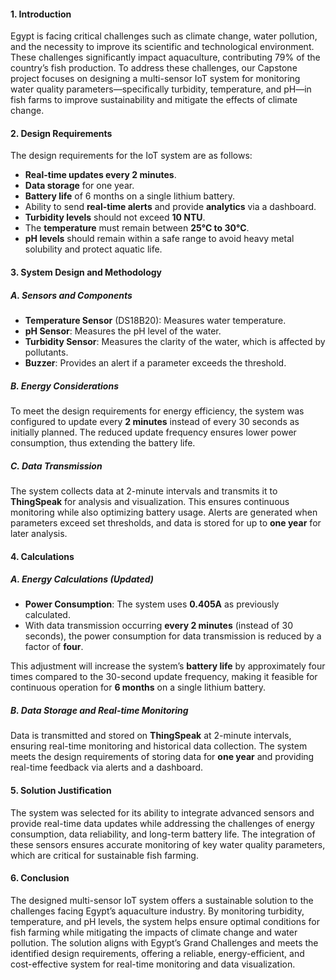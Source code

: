 #### 1. **Introduction**

Egypt is facing critical challenges such as climate change, water pollution, and the necessity to improve its scientific and technological environment. These challenges significantly impact aquaculture, contributing 79% of the country’s fish production. To address these challenges, our Capstone project focuses on designing a multi-sensor IoT system for monitoring water quality parameters—specifically turbidity, temperature, and pH—in fish farms to improve sustainability and mitigate the effects of climate change.

#### 2. **Design Requirements**

The design requirements for the IoT system are as follows:
- **Real-time updates every 2 minutes**.
- **Data storage** for one year.
- **Battery life** of 6 months on a single lithium battery.
- Ability to send **real-time alerts** and provide **analytics** via a dashboard.
- **Turbidity levels** should not exceed **10 NTU**.
- The **temperature** must remain between **25°C to 30°C**.
- **pH levels** should remain within a safe range to avoid heavy metal solubility and protect aquatic life.

#### 3. **System Design and Methodology**

##### A. **Sensors and Components**
- **Temperature Sensor** (DS18B20): Measures water temperature.
- **pH Sensor**: Measures the pH level of the water.
- **Turbidity Sensor**: Measures the clarity of the water, which is affected by pollutants.
- **Buzzer**: Provides an alert if a parameter exceeds the threshold.

##### B. **Energy Considerations**
To meet the design requirements for energy efficiency, the system was configured to update every **2 minutes** instead of every 30 seconds as initially planned. The reduced update frequency ensures lower power consumption, thus extending the battery life.

##### C. **Data Transmission**
The system collects data at 2-minute intervals and transmits it to **ThingSpeak** for analysis and visualization. This ensures continuous monitoring while also optimizing battery usage. Alerts are generated when parameters exceed set thresholds, and data is stored for up to **one year** for later analysis.

#### 4. **Calculations**

##### A. **Energy Calculations (Updated)**

- **Power Consumption**: The system uses **0.405A** as previously calculated.
- With data transmission occurring **every 2 minutes** (instead of 30 seconds), the power consumption for data transmission is reduced by a factor of **four**.

This adjustment will increase the system’s **battery life** by approximately four times compared to the 30-second update frequency, making it feasible for continuous operation for **6 months** on a single lithium battery.

##### B. **Data Storage and Real-time Monitoring**
Data is transmitted and stored on **ThingSpeak** at 2-minute intervals, ensuring real-time monitoring and historical data collection. The system meets the design requirements of storing data for **one year** and providing real-time feedback via alerts and a dashboard.

#### 5. **Solution Justification**

The system was selected for its ability to integrate advanced sensors and provide real-time data updates while addressing the challenges of energy consumption, data reliability, and long-term battery life. The integration of these sensors ensures accurate monitoring of key water quality parameters, which are critical for sustainable fish farming.

#### 6. **Conclusion**

The designed multi-sensor IoT system offers a sustainable solution to the challenges facing Egypt’s aquaculture industry. By monitoring turbidity, temperature, and pH levels, the system helps ensure optimal conditions for fish farming while mitigating the impacts of climate change and water pollution. The solution aligns with Egypt’s Grand Challenges and meets the identified design requirements, offering a reliable, energy-efficient, and cost-effective system for real-time monitoring and data visualization.
